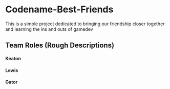 **Codename-Best-Friends**
=======

This is a simple project dedicated to bringing our friendship closer together and learning the ins and outs of gamedev



**Team Roles (Rough Descriptions)**
-------
#### Keaton


#### Lewis


#### Gator
